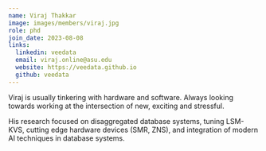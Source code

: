 ```yaml
---
name: Viraj Thakkar
image: images/members/viraj.jpg
role: phd
join_date: 2023-08-08
links:
  linkedin: veedata
  email: viraj.online@asu.edu
  website: https://veedata.github.io
  github: veedata
---
```


Viraj is usually tinkering with hardware and software. Always looking towards working at the intersection of new, exciting and stressful. 

His research focused on disaggregated database systems, tuning LSM-KVS, cutting edge hardware devices (SMR, ZNS), and integration of modern AI techniques in database systems. 